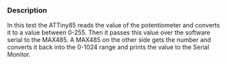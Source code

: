 ### Description 
In this test the ATTiny85 reads the value of the potentiometer and converts it to a value between 0-255. Then it passes this value over the software serial to the MAX485. A MAX485 on the other side gets the number and converts it back into the 0-1024 range and prints the value to the Serial Monitor.